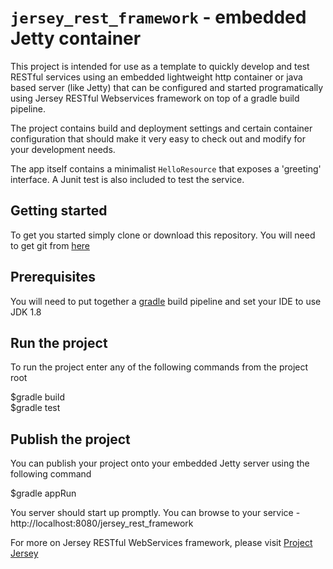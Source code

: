 # <code>jersey_rest_framework</code>  - embedded Jetty container

This project is intended for use as a template to quickly develop and test RESTful services using an embedded lightweight http container or java based server (like Jetty) that can be configured and started programatically using Jersey RESTful Webservices framework on top of a gradle build pipeline.

The project contains build and deployment settings and certain container configuration that should make it very easy to check out and modify for your development needs.

The app itself contains a minimalist <code>HelloResource</code> that exposes a 'greeting' interface. A Junit test is also included to test the service.

## Getting started

To get you started simply clone or download this repository. You will need to get git from <a href="https://git-scm.com/">here</a>

## Prerequisites

You will need to put together a <a href="https://gradle.org/">gradle</a> build pipeline and set your IDE to use JDK 1.8

## Run the project

To run the project enter any of the following commands from the project root

$gradle build <br>
$gradle test

## Publish the project

You can publish your project onto your embedded Jetty server using the following command

$gradle appRun

You server should start up promptly. You can browse to your service - http://localhost:8080/jersey_rest_framework

For more on Jersey RESTful WebServices framework, please visit <a href="https://jersey.github.io/">Project Jersey</a>
